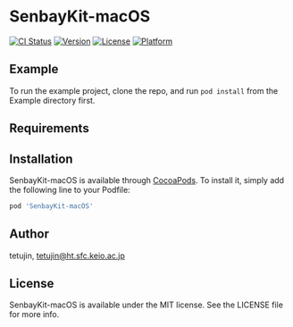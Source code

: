 # SenbayKit-macOS

[![CI Status](https://img.shields.io/travis/tetujin/SenbayKit-macOS.svg?style=flat)](https://travis-ci.org/tetujin/SenbayKit-macOS)
[![Version](https://img.shields.io/cocoapods/v/SenbayKit-macOS.svg?style=flat)](https://cocoapods.org/pods/SenbayKit-macOS)
[![License](https://img.shields.io/cocoapods/l/SenbayKit-macOS.svg?style=flat)](https://cocoapods.org/pods/SenbayKit-macOS)
[![Platform](https://img.shields.io/cocoapods/p/SenbayKit-macOS.svg?style=flat)](https://cocoapods.org/pods/SenbayKit-macOS)

## Example

To run the example project, clone the repo, and run `pod install` from the Example directory first.

## Requirements

## Installation

SenbayKit-macOS is available through [CocoaPods](https://cocoapods.org). To install
it, simply add the following line to your Podfile:

```ruby
pod 'SenbayKit-macOS'
```

## Author

tetujin, tetujin@ht.sfc.keio.ac.jp

## License

SenbayKit-macOS is available under the MIT license. See the LICENSE file for more info.
